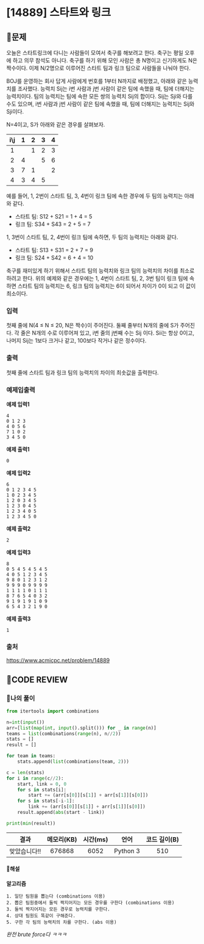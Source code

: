 # [14889] 스타트와 링크

## **📝문제**

오늘은 스타트링크에 다니는 사람들이 모여서 축구를 해보려고 한다. 축구는 평일 오후에 하고 의무 참석도 아니다. 축구를 하기 위해 모인 사람은 총 N명이고 신기하게도 N은 짝수이다. 이제 N/2명으로 이루어진 스타트 팀과 링크 팀으로 사람들을 나눠야 한다.

BOJ를 운영하는 회사 답게 사람에게 번호를 1부터 N까지로 배정했고, 아래와 같은 능력치를 조사했다. 능력치 Sij는 i번 사람과 j번 사람이 같은 팀에 속했을 때, 팀에 더해지는 능력치이다. 팀의 능력치는 팀에 속한 모든 쌍의 능력치 Sij의 합이다. Sij는 Sji와 다를 수도 있으며, i번 사람과 j번 사람이 같은 팀에 속했을 때, 팀에 더해지는 능력치는 Sij와 Sji이다.

N=4이고, S가 아래와 같은 경우를 살펴보자.

|  i\j  |   1   |   2   |   3   |   4   |
| :---: | :---: | :---: | :---: | :---: |
|   1   |       |   1   |   2   |   3   |
|   2   |   4   |       |   5   |   6   |
|   3   |   7   |   1   |       |   2   |
|   4   |   3   |   4   |   5   |       |

예를 들어, 1, 2번이 스타트 팀, 3, 4번이 링크 팀에 속한 경우에 두 팀의 능력치는 아래와 같다.

- 스타트 팀: S12 + S21 = 1 + 4 = 5
- 링크 팀: S34 + S43 = 2 + 5 = 7

1, 3번이 스타트 팀, 2, 4번이 링크 팀에 속하면, 두 팀의 능력치는 아래와 같다.

- 스타트 팀: S13 + S31 = 2 + 7 = 9
- 링크 팀: S24 + S42 = 6 + 4 = 10

축구를 재미있게 하기 위해서 스타트 팀의 능력치와 링크 팀의 능력치의 차이를 최소로 하려고 한다. 위의 예제와 같은 경우에는 1, 4번이 스타트 팀, 2, 3번 팀이 링크 팀에 속하면 스타트 팀의 능력치는 6, 링크 팀의 능력치는 6이 되어서 차이가 0이 되고 이 값이 최소이다.

### **입력**

첫째 줄에 N(4 ≤ N ≤ 20, N은 짝수)이 주어진다. 둘째 줄부터 N개의 줄에 S가 주어진다. 각 줄은 N개의 수로 이루어져 있고, i번 줄의 j번째 수는 Sij 이다. Sii는 항상 0이고, 나머지 Sij는 1보다 크거나 같고, 100보다 작거나 같은 정수이다.

### **출력**

첫째 줄에 스타트 팀과 링크 팀의 능력치의 차이의 최솟값을 출력한다.

### **예제입출력**

**예제 입력1**

```
4
0 1 2 3
4 0 5 6
7 1 0 2
3 4 5 0
```

**예제 출력1**

```
0
```

**예제 입력2**

```
6
0 1 2 3 4 5
1 0 2 3 4 5
1 2 0 3 4 5
1 2 3 0 4 5
1 2 3 4 0 5
1 2 3 4 5 0
```

**예제 출력2**

```
2
```

**예제 입력3**

```
8
0 5 4 5 4 5 4 5
4 0 5 1 2 3 4 5
9 8 0 1 2 3 1 2
9 9 9 0 9 9 9 9
1 1 1 1 0 1 1 1
8 7 6 5 4 0 3 2
9 1 9 1 9 1 0 9
6 5 4 3 2 1 9 0
```

**예제 출력3**

```
1
```

### **출처**

https://www.acmicpc.net/problem/14889

## **🧐CODE REVIEW**

### **🧾나의 풀이**

```python
from itertools import combinations

n=int(input())
arr=[list(map(int, input().split())) for _ in range(n)]
teams = list(combinations(range(n), n//2))
stats = []
result = []

for team in teams:
    stats.append(list(combinations(team, 2)))

c = len(stats)
for i in range(c//2):
    start, link = 0, 0
    for s in stats[i]:
        start += (arr[s[0]][s[1]] + arr[s[1]][s[0]])
    for s in stats[-i-1]:
        link += (arr[s[0]][s[1]] + arr[s[1]][s[0]])
    result.append(abs(start - link))

print(min(result))
```

| 결과  | 메모리(KB) | 시간(ms) | 언어  | 코드 길이(B) |
| :---: | :--------: | :------: | :---: | :----------: |
맞았습니다!! |	676868 |	6052	| Python 3 |	510

#### **📝해설**

**알고리즘**
```
1. 일단 팀원을 뽑는다 (combinations 이용)
2. 뽑은 팀원중에서 둘씩 짝지어지는 모든 경우를 구한다 (combinations 이용)
3. 둘씩 짝지어지는 모든 경우로 능력치를 구한다.
4. 상대 팀원도 똑같이 구해준다.
5. 구한 각 팀의 능력치의 차를 구한다. (abs 이용)
```

*완전 brute force다 ㅋㅋㅋ*
